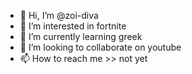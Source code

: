 - 👋 Hi, I’m @zoi-diva
- 👀 I’m interested in fortnite
- 🌱 I’m currently learning greek
- 💞️ I’m looking to collaborate on youtube
- 📫 How to reach me >> not yet

<!---
zoi-diva/zoi-diva is a ✨ special ✨ repository because its `README.md` (this file) appears on your GitHub profile.
You can click the Preview link to take a look at your changes.
--->
